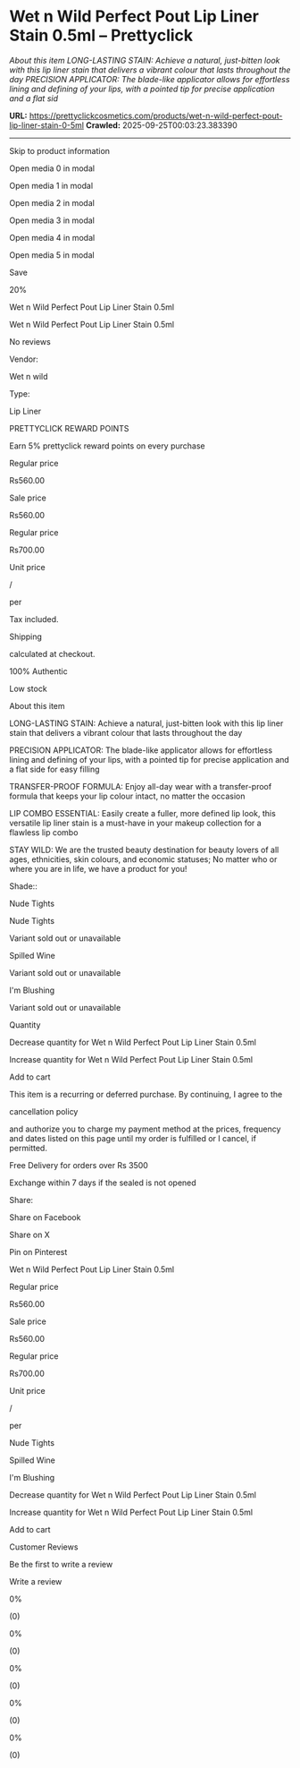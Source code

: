 # Wet n Wild Perfect Pout Lip Liner Stain 0.5ml – Prettyclick

*About this item LONG-LASTING STAIN: Achieve a natural, just-bitten look with this lip liner stain that delivers a vibrant colour that lasts throughout the day PRECISION APPLICATOR: The blade-like applicator allows for effortless lining and defining of your lips, with a pointed tip for precise application and a flat sid*

**URL:** https://prettyclickcosmetics.com/products/wet-n-wild-perfect-pout-lip-liner-stain-0-5ml
**Crawled:** 2025-09-25T00:03:23.383390

---

Skip to product information

Open media 0 in modal

Open media 1 in modal

Open media 2 in modal

Open media 3 in modal

Open media 4 in modal

Open media 5 in modal

Save

20%

Wet n Wild Perfect Pout Lip Liner Stain 0.5ml

Wet n Wild Perfect Pout Lip Liner Stain 0.5ml

No reviews

Vendor:

Wet n wild

Type:

Lip Liner

PRETTYCLICK REWARD POINTS

Earn 5% prettyclick reward points on every purchase

Regular price

Rs560.00

Sale price

Rs560.00

Regular price

Rs700.00

Unit price

/

per

Tax included.

Shipping

calculated at checkout.

100% Authentic

Low stock

About this item

LONG-LASTING STAIN: Achieve a natural, just-bitten look with this lip liner stain that delivers a vibrant colour that lasts throughout the day

PRECISION APPLICATOR: The blade-like applicator allows for effortless lining and defining of your lips, with a pointed tip for precise application and a flat side for easy filling

TRANSFER-PROOF FORMULA: Enjoy all-day wear with a transfer-proof formula that keeps your lip colour intact, no matter the occasion

LIP COMBO ESSENTIAL: Easily create a fuller, more defined lip look, this versatile lip liner stain is a must-have in your makeup collection for a flawless lip combo

STAY WILD: We are the trusted beauty destination for beauty lovers of all ages, ethnicities, skin colours, and economic statuses; No matter who or where you are in life, we have a product for you!

Shade::

Nude Tights

Nude Tights

Variant sold out or unavailable

Spilled Wine

Variant sold out or unavailable

I'm Blushing

Variant sold out or unavailable

Quantity

Decrease quantity for Wet n Wild Perfect Pout Lip Liner Stain 0.5ml

Increase quantity for Wet n Wild Perfect Pout Lip Liner Stain 0.5ml

Add to cart

This item is a recurring or deferred purchase. By continuing, I agree to the

cancellation policy

and authorize you to charge my payment method at the prices, frequency and dates listed on this page until my order is fulfilled or I cancel, if permitted.

Free Delivery for orders over Rs 3500

Exchange within 7 days if the sealed is not opened

Share:

Share on Facebook

Share on X

Pin on Pinterest

Wet n Wild Perfect Pout Lip Liner Stain 0.5ml

Regular price

Rs560.00

Sale price

Rs560.00

Regular price

Rs700.00

Unit price

/

per

Nude Tights

Spilled Wine

I'm Blushing

Decrease quantity for Wet n Wild Perfect Pout Lip Liner Stain 0.5ml

Increase quantity for Wet n Wild Perfect Pout Lip Liner Stain 0.5ml

Add to cart

Customer Reviews

Be the first to write a review

Write a review

0%

(0)

0%

(0)

0%

(0)

0%

(0)

0%

(0)